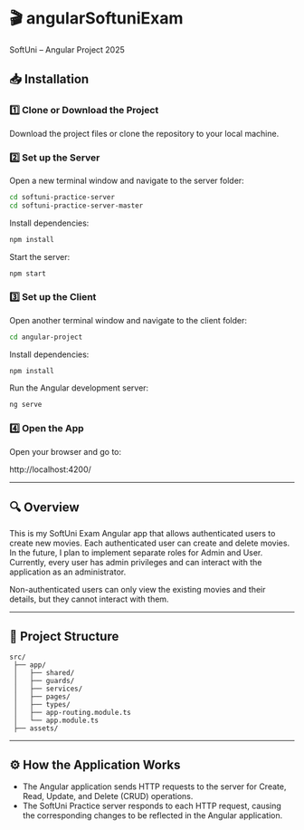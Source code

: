 # 🎬 angularSoftuniExam
SoftUni – Angular Project 2025

## 📥 Installation

### 1️⃣ Clone or Download the Project
Download the project files or clone the repository to your local machine.

### 2️⃣ Set up the Server

Open a new terminal window and navigate to the server folder:

```bash
cd softuni-practice-server
cd softuni-practice-server-master
```

Install dependencies:

```bash
npm install
```

Start the server:
```bash
npm start
```

### 3️⃣ Set up the Client

Open another terminal window and navigate to the client folder:

```bash
cd angular-project
```

Install dependencies:

```bash
npm install
```

Run the Angular development server:
```bash
ng serve
```

### 4️⃣ Open the App

Open your browser and go to:

http://localhost:4200/

---

## 🔍 Overview

This is my SoftUni Exam Angular app that allows authenticated users to create new movies. Each authenticated user can create and delete movies. In the future, I plan to implement separate roles for Admin and User. Currently, every user has admin privileges and can interact with the application as an administrator.

Non-authenticated users can only view the existing movies and their details, but they cannot interact with them.

---

## 📂 Project Structure

```plaintext
src/
 ├── app/
 │   ├── shared/
 │   ├── guards/          
 │   ├── services/     
 │   ├── pages/           
 │   ├── types/          
 │   ├── app-routing.module.ts
 │   └── app.module.ts
 ├── assets/   
```

---

## ⚙️ How the Application Works

- The Angular application sends HTTP requests to the server for Create, Read, Update, and Delete (CRUD) operations.
- The SoftUni Practice server responds to each HTTP request, causing the corresponding changes to be reflected in the Angular application.